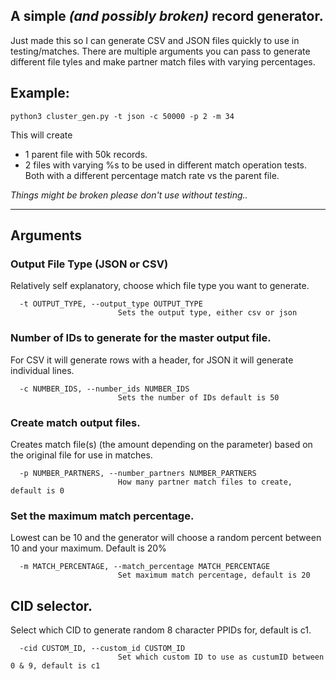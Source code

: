 ## A simple *(and possibly broken)* record generator.

Just made this so I can generate CSV and JSON files quickly to use in testing/matches. There are multiple arguments you can pass to generate different file tyles and make partner match files with varying percentages.

## Example:
```
python3 cluster_gen.py -t json -c 50000 -p 2 -m 34
```
This will create 
- 1 parent file with 50k records.
- 2 files with varying %s to be used in different match operation tests. Both with a different percentage match rate vs the parent file.

*Things might be broken please don't use without testing..*   
   
----------
## Arguments
### Output File Type (JSON or CSV)
Relatively self explanatory, choose which file type you want to generate.
``` 
  -t OUTPUT_TYPE, --output_type OUTPUT_TYPE
                        Sets the output type, either csv or json
```
### Number of IDs to generate for the master output file.
For CSV it will generate rows with a header, for JSON it will generate individual lines.
```
  -c NUMBER_IDS, --number_ids NUMBER_IDS
                        Sets the number of IDs default is 50
```
### Create match output files.
Creates match file(s) (the amount depending on the parameter) based on the original file for use in matches.
```
  -p NUMBER_PARTNERS, --number_partners NUMBER_PARTNERS
                        How many partner match files to create, default is 0
```
### Set the maximum match percentage. 
Lowest can be 10 and the generator will choose a random percent between 10 and your maximum. Default is 20%
```
  -m MATCH_PERCENTAGE, --match_percentage MATCH_PERCENTAGE
                        Set maximum match percentage, default is 20
```
## CID selector.
Select which CID to generate random 8 character PPIDs for, default is c1.
```
  -cid CUSTOM_ID, --custom_id CUSTOM_ID
                        Set which custom ID to use as custumID between 0 & 9, default is c1
```
